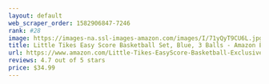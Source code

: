 ```yaml
---
layout: default 
﻿web_scraper_order: 1582906847-7246
rank: #28
image: https://images-na.ssl-images-amazon.com/images/I/71yQyT9CU6L.jpg
title: Little Tikes Easy Score Basketball Set, Blue, 3 Balls - Amazon Exclusive
url: https://www.amazon.com/Little-Tikes-EasyScore-Basketball-Exclusive/dp/B01C5A2WJO/ref=zg_mw_toys-and-games_28?_encoding=UTF8&psc=1&refRID=CQ1QRMJJW1ED0E69BGRT
reviews: 4.7 out of 5 stars
price: $34.99 
---
```

